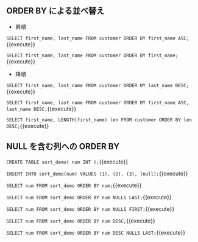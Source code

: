 ## ORDER BY による並べ替え
- 昇順

`
SELECT
  first_name,
  last_name
FROM
  customer
ORDER BY
  first_name ASC;
`{{execute}}

`
SELECT
  first_name,
  last_name
FROM
  customer
ORDER BY
  first_name;
`{{execute}}

- 降順

`
SELECT
  first_name,
  last_name
FROM
  customer
ORDER BY
  last_name DESC;
`{{execute}}

`
SELECT
  first_name,
  last_name
FROM
  customer
ORDER BY
  first_name ASC,
  last_name DESC;
`{{execute}}

`
SELECT
  first_name,
  LENGTH(first_name) len
FROM
  customer
ORDER BY
  len DESC;
`{{execute}}

## NULL を含む列への ORDER BY

`
CREATE TABLE sort_demo(
  num INT
);
`{{execute}}

`
INSERT INTO sort_demo(num)
VALUES
  (1), (2), (3), (null);
`{{execute}}

`
SELECT
  num
FROM
  sort_demo
ORDER BY
  num;
`{{execute}}

`
SELECT
  num
FROM
  sort_demo
ORDER BY
  num NULLS LAST;
`{{execute}}

`
SELECT
  num
FROM
  sort_demo
ORDER BY
  num NULLS FIRST;
`{{execute}}

`
SELECT
  num
FROM
  sort_demo
ORDER BY
  num DESC;
`{{execute}}

`
SELECT
  num
FROM
  sort_demo
ORDER BY
  num DESC NULLS LAST;
`{{execute}}
